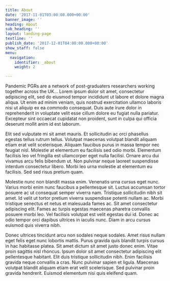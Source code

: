 ```yaml
---
title: About
date: '2017-11-01T03:00:00.000+00:00'
banner_image: ''
heading: About
sub_heading: ''
layout: landing-page
textline: ''
publish_date: '2017-12-01T04:00:00.000+00:00'
show_staff: false
menu:
  navigation:
    identifier: _about
    weight: 2

---
```

Pandemic PGRs are a network of post-graduaters researchers working together across the UK... Lorem ipsum dolor sit amet, consectetur adipiscing elit, sed do eiusmod tempor incididunt ut labore et dolore magna aliqua. Ut enim ad minim veniam, quis nostrud exercitation ullamco laboris nisi ut aliquip ex ea commodo consequat. Duis aute irure dolor in reprehenderit in voluptate velit esse cillum dolore eu fugiat nulla pariatur. Excepteur sint occaecat cupidatat non proident, sunt in culpa qui officia deserunt mollit anim id est laborum.

Elit sed vulputate mi sit amet mauris. Et sollicitudin ac orci phasellus egestas tellus rutrum tellus. Volutpat maecenas volutpat blandit aliquam etiam erat velit scelerisque. Aliquam faucibus purus in massa tempor nec feugiat nisl. Molestie at elementum eu facilisis sed odio morbi. Elementum facilisis leo vel fringilla est ullamcorper eget nulla facilisi. Ornare arcu dui vivamus arcu felis bibendum ut. Non pulvinar neque laoreet suspendisse interdum consectetur libero. Morbi leo urna molestie at elementum eu facilisis. Sed sed risus pretium quam.

Molestie nunc non blandit massa enim. Venenatis urna cursus eget nunc. Varius morbi enim nunc faucibus a pellentesque sit. Luctus accumsan tortor posuere ac ut consequat semper viverra nam. Tristique sollicitudin nibh sit amet. Id velit ut tortor pretium viverra suspendisse potenti nullam ac. Morbi tristique senectus et netus et malesuada fames ac. Sit amet consectetur adipiscing elit. Fames ac turpis egestas maecenas pharetra convallis posuere morbi leo. Vel facilisis volutpat est velit egestas dui id. Donec ac odio tempor orci dapibus ultrices in iaculis nunc. Diam in arcu cursus euismod quis viverra nibh.

Donec ultrices tincidunt arcu non sodales neque sodales. Amet risus nullam eget felis eget nunc lobortis mattis. Purus gravida quis blandit turpis cursus in hac habitasse platea. Sit amet dictum sit amet justo donec enim. Vitae proin sagittis nisl rhoncus. Ipsum dolor sit amet consectetur adipiscing elit pellentesque habitant. Elit duis tristique sollicitudin nibh. Enim facilisis gravida neque convallis a cras. Nunc pulvinar sapien et ligula. Maecenas volutpat blandit aliquam etiam erat velit scelerisque. Sed pulvinar proin gravida hendrerit. Euismod elementum nisi quis eleifend quam.